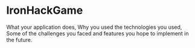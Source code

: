 # IronHackGame

What your application does,
Why you used the technologies you used,
Some of the challenges you faced and features you hope to implement in the future.

